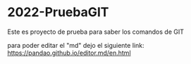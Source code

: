 # 2022-PruebaGIT
Este es proyecto de prueba para saber los comandos de GIT


para poder editar el "md" dejo el siguiente link:
https://pandao.github.io/editor.md/en.html
